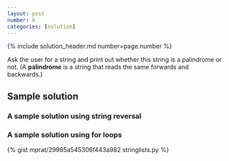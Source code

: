 ```yaml
---
layout: post
number: 6
categories: [solution]
---
```


{% include solution_header.md number=page.number %}

Ask the user for a string and print out whether this string is a palindrome or not. (A **palindrome** is a string that reads the same forwards and backwards.)

## Sample solution

### A sample solution using string reversal

<script src="https://gist.github.com/anonymous/9587781.js"></script>

### A sample solution using for loops

{% gist mprat/29985a545306f443a982 stringlists.py %}